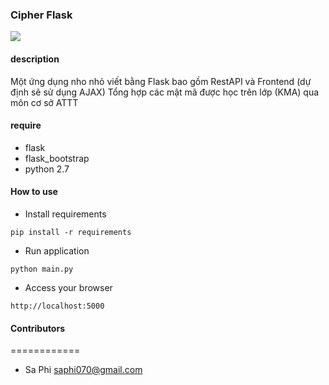 ### Cipher Flask

<img src="http://i.imgur.com/tysMRt7.png">

#### description
Một ứng dụng nho nhỏ viết bằng Flask bao gồm RestAPI và Frontend (dự định sẽ sử dụng AJAX)
Tổng hợp các mật mã được học trên lớp (KMA) qua môn cơ sở ATTT

#### require

- flask
- flask_bootstrap
- python 2.7

#### How to use

- Install requirements

```
pip install -r requirements

```
- Run application

```
python main.py
```

- Access your browser

```
http://localhost:5000
```

#### Contributors
============
- Sa Phi <saphi070@gmail.com>
